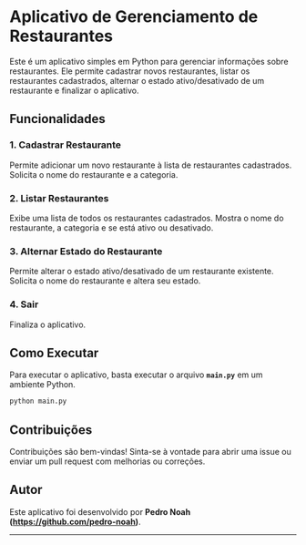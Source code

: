 # Aplicativo de Gerenciamento de Restaurantes

Este é um aplicativo simples em Python para gerenciar informações sobre restaurantes. Ele permite cadastrar novos restaurantes, listar os restaurantes cadastrados, alternar o estado ativo/desativado de um restaurante e finalizar o aplicativo.

## Funcionalidades

### 1. Cadastrar Restaurante
Permite adicionar um novo restaurante à lista de restaurantes cadastrados. Solicita o nome do restaurante e a categoria.

### 2. Listar Restaurantes
Exibe uma lista de todos os restaurantes cadastrados. Mostra o nome do restaurante, a categoria e se está ativo ou desativado.

### 3. Alternar Estado do Restaurante
Permite alterar o estado ativo/desativado de um restaurante existente. Solicita o nome do restaurante e altera seu estado.

### 4. Sair
Finaliza o aplicativo.

## Como Executar

Para executar o aplicativo, basta executar o arquivo **`main.py`** em um ambiente Python.

```bash
python main.py
```

## Contribuições

Contribuições são bem-vindas! Sinta-se à vontade para abrir uma issue ou enviar um pull request com melhorias ou correções.

## Autor

Este aplicativo foi desenvolvido por **Pedro Noah (https://github.com/pedro-noah)**.

---
